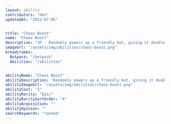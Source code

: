 ```yaml
---
layout: ability
contributors: "Hex"
updatedAt: "2022-07-05"


title: "Chaos Boost"
name: "Chaos Boost"
description: "3P - Randomly powers up a friendly bot, giving it double damage, a shield, or haste for a few  seconds."
imageUrl: "/assets/img/abilities/chaos-boost.png"
breadcrumbs:
  Botpack: "/botpack"
  Abilities: "/abilities"


abilityName: "Chaos Boost"
abilityDescription: "Randomly powers up a friendly bot, giving it double damage, a shield, or haste for a few seconds."
abilityImageUrl: "/assets/img/abilities/chaos-boost.png"
abilityCost: "3"
abilityRarity: "Epic"
abilityRaritySortOrder: "4"
abilityAcquisition: ""
abilityOpinion: ""
searchKeywords: "random"
---
```



